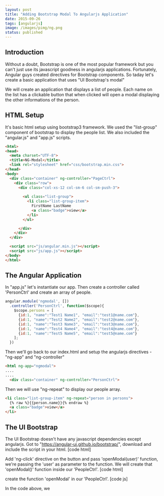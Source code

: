 ```yaml
---
layout: post
title: "Adding Bootstrap Modal To Angularjs Application"
date: 2015-09-26
tags: [angularjs]
image: /images/pimg/ng.png
status: published
--- 
```


## Introduction
Without a doubt, Bootstrap is one of the most popular framework but you can't just use its javascript goodness in angularjs applications. Fortunately, Angular guys created directives for Bootstrap components. So taday let's create a basic application that uses "UI Bootstrap's modal"

We will create an application that displays a list of people. Each name on the list has a clickable button that when clicked will open a modal displaying the other informations of the person. 

## HTML Setup
It's basic html setup using bootstrap3 framework. We used the "list-group" component of bootstrap to display the people list. We also included the "angular.js" and "app.js" scripts. 

~~~html
<html>
<head>
  <meta charset="UTF-8">
  <title>NG-Modal</title>
  <link rel="stylesheet" href="css/bootstrap.min.css">
</head>
<body> 
  <div class="container" ng-controller="PageCtrl">
    <div class="row">
      <div class="col-xs-12 col-sm-6 col-sm-push-3">
        
        <ul class="list-group">
          <li class="list-group-item">
            FirstName LastName
            <a class="badge">view</a>
          </li>
        </ul>

      </div>
    </div>
  </div> 

  <script src="js/angular.min.js"></script> 
  <script src="js/app.js"></script>
</body>
</html>
~~~

## The Angular Application
In "app.js" let's instantiate our app. Then create a controller called 'PersonCtrl' and create an array of people.

~~~javascript
angular.module('ngmodal', [])
  .controller('PersonCtrl', function($scope){
    $scope.persons = [
      {id:1, "name":"Test1 Name1", "email":"test1@name.com"},
      {id:1, "name":"Test2 Name2", "email":"test2@name.com"},
      {id:1, "name":"Test3 Name3", "email":"test3@name.com"},
      {id:1, "name":"Test4 Name4", "email":"test4@name.com"},
      {id:1, "name":"Test5 Name5", "email":"test5@name.com"}
    ]; 
  })
~~~

Then we'll go back to our index.html and setup the angularjs directives - "ng-app" and "ng-controller"

~~~html
<html ng-app="ngmodal">
....
....
  <div class="container" ng-controller="PersonCtrl">
~~~

Then we will use "ng-repeat" to display our people array.

~~~html 
<li class="list-group-item" ng-repeat="person in persons"> 
  {% raw %}{{person.name}}{% endraw %}
  <a class="badge">view</a>
</li>
~~~

## The UI Bootstrap
The UI Bootstrap doesn't  have any javascript dependencies except angularjs. Got to "https://angular-ui.github.io/bootstrap/", download and include the script in your html.
[code html]

Add 'ng-click' directive on the button and pass 'openModal(user)' function, we're passing the 'user' as parameter to the function. We will create that 'openModal()' function inside our 'PeopleCtrl'. 
[code html]

create the function 'openModal' in our 'PeopleCtrl'.
[code js]

In the code above, we 